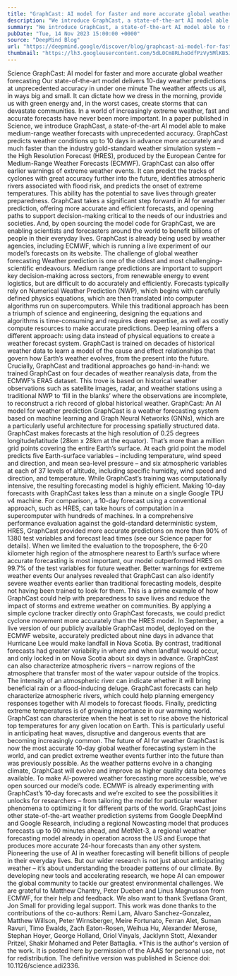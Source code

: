 ```yaml
---
title: "GraphCast: AI model for faster and more accurate global weather forecasting"
description: "We introduce GraphCast, a state-of-the-art AI model able to make medium-range weather forecasts with unprecedented accuracy"
summary: "We introduce GraphCast, a state-of-the-art AI model able to make medium-range weather forecasts with unprecedented accur"
pubDate: "Tue, 14 Nov 2023 15:00:00 +0000"
source: "DeepMind Blog"
url: "https://deepmind.google/discover/blog/graphcast-ai-model-for-faster-and-more-accurate-global-weather-forecasting/"
thumbnail: "https://lh3.googleusercontent.com/5dL0Cm8RLhoDdfPzVy5MlKB5JDcfYucbgxzNLJVFdtqRe15-bFTvfdOrpqnrM4m5XMEEboWtvyCLQgSCvHEH62QqZZI0V_zuBAz71fghXgU5UNFFwg=w528-h297-n-nu-rw"
---
```


Science
GraphCast: AI model for faster and more accurate global weather forecasting
Our state-of-the-art model delivers 10-day weather predictions at unprecedented accuracy in under one minute
The weather affects us all, in ways big and small. It can dictate how we dress in the morning, provide us with green energy and, in the worst cases, create storms that can devastate communities. In a world of increasingly extreme weather, fast and accurate forecasts have never been more important.
In a paper published in Science, we introduce GraphCast, a state-of-the-art AI model able to make medium-range weather forecasts with unprecedented accuracy. GraphCast predicts weather conditions up to 10 days in advance more accurately and much faster than the industry gold-standard weather simulation system – the High Resolution Forecast (HRES), produced by the European Centre for Medium-Range Weather Forecasts (ECMWF).
GraphCast can also offer earlier warnings of extreme weather events. It can predict the tracks of cyclones with great accuracy further into the future, identifies atmospheric rivers associated with flood risk, and predicts the onset of extreme temperatures. This ability has the potential to save lives through greater preparedness.
GraphCast takes a significant step forward in AI for weather prediction, offering more accurate and efficient forecasts, and opening paths to support decision-making critical to the needs of our industries and societies. And, by open sourcing the model code for GraphCast, we are enabling scientists and forecasters around the world to benefit billions of people in their everyday lives. GraphCast is already being used by weather agencies, including ECMWF, which is running a live experiment of our model’s forecasts on its website.
The challenge of global weather forecasting
Weather prediction is one of the oldest and most challenging–scientific endeavours. Medium range predictions are important to support key decision-making across sectors, from renewable energy to event logistics, but are difficult to do accurately and efficiently.
Forecasts typically rely on Numerical Weather Prediction (NWP), which begins with carefully defined physics equations, which are then translated into computer algorithms run on supercomputers. While this traditional approach has been a triumph of science and engineering, designing the equations and algorithms is time-consuming and requires deep expertise, as well as costly compute resources to make accurate predictions.
Deep learning offers a different approach: using data instead of physical equations to create a weather forecast system. GraphCast is trained on decades of historical weather data to learn a model of the cause and effect relationships that govern how Earth’s weather evolves, from the present into the future.
Crucially, GraphCast and traditional approaches go hand-in-hand: we trained GraphCast on four decades of weather reanalysis data, from the ECMWF’s ERA5 dataset. This trove is based on historical weather observations such as satellite images, radar, and weather stations using a traditional NWP to ‘fill in the blanks’ where the observations are incomplete, to reconstruct a rich record of global historical weather.
GraphCast: An AI model for weather prediction
GraphCast is a weather forecasting system based on machine learning and Graph Neural Networks (GNNs), which are a particularly useful architecture for processing spatially structured data.
GraphCast makes forecasts at the high resolution of 0.25 degrees longitude/latitude (28km x 28km at the equator). That’s more than a million grid points covering the entire Earth’s surface. At each grid point the model predicts five Earth-surface variables – including temperature, wind speed and direction, and mean sea-level pressure – and six atmospheric variables at each of 37 levels of altitude, including specific humidity, wind speed and direction, and temperature.
While GraphCast’s training was computationally intensive, the resulting forecasting model is highly efficient. Making 10-day forecasts with GraphCast takes less than a minute on a single Google TPU v4 machine. For comparison, a 10-day forecast using a conventional approach, such as HRES, can take hours of computation in a supercomputer with hundreds of machines.
In a comprehensive performance evaluation against the gold-standard deterministic system, HRES, GraphCast provided more accurate predictions on more than 90% of 1380 test variables and forecast lead times (see our Science paper for details). When we limited the evaluation to the troposphere, the 6-20 kilometer high region of the atmosphere nearest to Earth’s surface where accurate forecasting is most important, our model outperformed HRES on 99.7% of the test variables for future weather.
Better warnings for extreme weather events
Our analyses revealed that GraphCast can also identify severe weather events earlier than traditional forecasting models, despite not having been trained to look for them. This is a prime example of how GraphCast could help with preparedness to save lives and reduce the impact of storms and extreme weather on communities.
By applying a simple cyclone tracker directly onto GraphCast forecasts, we could predict cyclone movement more accurately than the HRES model. In September, a live version of our publicly available GraphCast model, deployed on the ECMWF website, accurately predicted about nine days in advance that Hurricane Lee would make landfall in Nova Scotia. By contrast, traditional forecasts had greater variability in where and when landfall would occur, and only locked in on Nova Scotia about six days in advance.
GraphCast can also characterize atmospheric rivers – narrow regions of the atmosphere that transfer most of the water vapour outside of the tropics. The intensity of an atmospheric river can indicate whether it will bring beneficial rain or a flood-inducing deluge. GraphCast forecasts can help characterize atmospheric rivers, which could help planning emergency responses together with AI models to forecast floods.
Finally, predicting extreme temperatures is of growing importance in our warming world. GraphCast can characterize when the heat is set to rise above the historical top temperatures for any given location on Earth. This is particularly useful in anticipating heat waves, disruptive and dangerous events that are becoming increasingly common.
The future of AI for weather
GraphCast is now the most accurate 10-day global weather forecasting system in the world, and can predict extreme weather events further into the future than was previously possible. As the weather patterns evolve in a changing climate, GraphCast will evolve and improve as higher quality data becomes available.
To make AI-powered weather forecasting more accessible, we’ve open sourced our model’s code. ECMWF is already experimenting with GraphCast’s 10-day forecasts and we’re excited to see the possibilities it unlocks for researchers – from tailoring the model for particular weather phenomena to optimizing it for different parts of the world.
GraphCast joins other state-of-the-art weather prediction systems from Google DeepMind and Google Research, including a regional Nowcasting model that produces forecasts up to 90 minutes ahead, and MetNet-3, a regional weather forecasting model already in operation across the US and Europe that produces more accurate 24-hour forecasts than any other system.
Pioneering the use of AI in weather forecasting will benefit billions of people in their everyday lives. But our wider research is not just about anticipating weather – it’s about understanding the broader patterns of our climate. By developing new tools and accelerating research, we hope AI can empower the global community to tackle our greatest environmental challenges.
We are grateful to Matthew Chantry, Peter Dueben and Linus Magnusson from ECMWF, for their help and feedback. We also want to thank Svetlana Grant, Jon Small for providing legal support. This work was done thanks to the contributions of the co-authors: Remi Lam, Alvaro Sanchez-Gonzalez, Matthew Willson, Peter Wirnsberger, Meire Fortunato, Ferran Alet, Suman Ravuri, Timo Ewalds, Zach Eaton-Rosen, Weihua Hu, Alexander Merose, Stephan Hoyer, George Holland, Oriol Vinyals, Jacklynn Stott, Alexander Pritzel, Shakir Mohamed and Peter Battaglia.
*This is the author's version of the work. It is posted here by permission of the AAAS for personal use, not for redistribution. The definitive version was published in Science doi: 10.1126/science.adi2336.